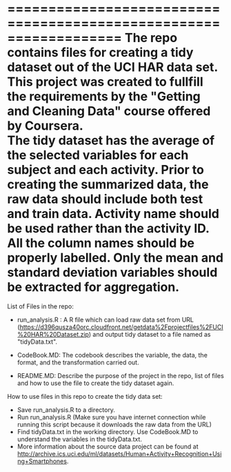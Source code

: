 ==================================================================
The repo contains files for creating a tidy dataset out of the UCI HAR 
data set.  This project was created to fullfill the requirements by the 
"Getting and Cleaning Data" course offered by Coursera.    
The tidy dataset has the average of the selected variables for each subject 
and each activity.  Prior to creating the summarized data, the raw data 
should include both test and train data. Activity name should be used rather than the activity ID.
All the column names should be properly labelled. Only the mean and standard deviation variables should be extracted for aggregation.
==================================================================

List of Files in the repo:
- run_analysis.R : A R file which can load raw data set from URL (https://d396qusza40orc.cloudfront.net/getdata%2Fprojectfiles%2FUCI%20HAR%20Dataset.zip) 
                   and output tidy dataset to a file named as "tidyData.txt".
- CodeBook.MD: The codebook describes the variable, the data, the format, and the transformation carried out. 

- README.MD: Describe the purpose of the project in the repo, list of files and how to use the file to create the tidy dataset again.


How to use files in this repo to create the tidy data set:
- Save run_analysis.R to a directory. 
- Run run_analysis.R (Make sure you have internet connection while running this script because it downloads the raw data from the URL)
- Find tidyData.txt in the working directory.  Use CodeBook.MD to understand the variables in the tidyData.txt.
- More information about the source data project can be found at http://archive.ics.uci.edu/ml/datasets/Human+Activity+Recognition+Using+Smartphones. 
                     
